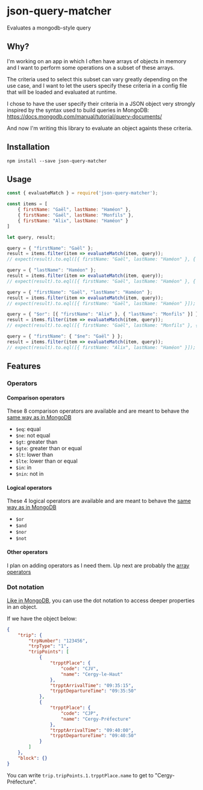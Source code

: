 # json-query-matcher
Evaluates a mongodb-style query

## Why?

I'm working on an app in which I often have arrays of objects in memory and I want to perform some operations on a subset of these arrays.

The criteria used to select this subset can vary greatly depending on the use case, and I want to let the users specify these criteria in a config file that will be loaded and evaluated at runtime.

I chose to have the user specify their criteria in a JSON object very strongly inspired by the syntax used to build queries in MongoDB: https://docs.mongodb.com/manual/tutorial/query-documents/

And now I'm writing this library to evaluate an object againts these criteria.

## Installation
    npm install --save json-query-matcher

## Usage

```javascript
const { evaluateMatch } = require('json-query-matcher');

const items = [
    { firstName: "Gaël", lastName: "Haméon" },
    { firstName: "Gaël", lastName: "Monfils" },
    { firstName: "Alix", lastName: "Haméon" }
]

let query, result;

query = { "firstName": "Gaël" };
result = items.filter(item => evaluateMatch(item, query));
// expect(result).to.eql([{ firstName: "Gaël", lastName: "Haméon" }, { firstName: "Gaël", lastName: "Monfils" }]);

query = { "lastName": "Haméon" };
result = items.filter(item => evaluateMatch(item, query));
// expect(result).to.eql([{ firstName: "Gaël", lastName: "Haméon" }, { firstName: "Alix", lastName: "Haméon" }]);

query = { "firstName": "Gaël", "lastName": "Haméon" };
result = items.filter(item => evaluateMatch(item, query));
// expect(result).to.eql([{ firstName: "Gaël", lastName: "Haméon" }]);

query = { "$or": [{ "firstName": "Alix" }, { "lastName": "Monfils" }] };
result = items.filter(item => evaluateMatch(item, query));
// expect(result).to.eql([{ firstName: "Gaël", lastName: "Monfils" }, { firstName: "Alix", lastName: "Haméon" }]);

query = { "firstName": { "$ne": "Gaël" } };
result = items.filter(item => evaluateMatch(item, query));
// expect(result).to.eql([{ firstName: "Alix", lastName: "Haméon" }]);
```

## Features
### Operators

#### Comparison operators
These 8 comparison operators are available and are meant to behave the [same way as in MongoDB](https://docs.mongodb.com/manual/reference/operator/query-comparison/)
  - `$eq`: equal
  - `$ne`: not equal
  - `$gt`: greater than
  - `$gte`: greater than or equal
  - `$lt`: lower than
  - `$lte`: lower than or equal
  - `$in`: in
  - `$nin`: not in

#### Logical operators
These 4 logical operators are available and are meant to behave the [same way as in MongoDB](https://docs.mongodb.com/manual/reference/operator/query-logical/)
- `$or`
- `$and` 
- `$nor` 
- `$not` 

#### Other operators
I plan on adding operators as I need them. Up next are probably the [array operators](https://docs.mongodb.com/manual/reference/operator/query-array/)

### Dot notation
[Like in MongoDB](https://docs.mongodb.com/manual/core/document/#dot-notation), you can use the dot notation to access deeper properties in an object.

If we have the object below:

```json
{
    "trip": {
        "trpNumber": "123456",
        "trpType": "1",
        "tripPoints": [
            {
                "trpptPlace": {
                    "code": "CJV",
                    "name": "Cergy-le-Haut"
                },
                "trpptArrivalTime": "09:35:15",
                "trpptDepartureTime": "09:35:50"
            },
            {
                "trpptPlace": {
                    "code": "CJP",
                    "name": "Cergy-Préfecture"
                },
                "trpptArrivalTime": "09:40:00",
                "trpptDepartureTime": "09:40:50"
            }
        ]
    },
    "block": {}
}

```
You can write `trip.tripPoints.1.trpptPlace.name` to get to "Cergy-Préfecture".